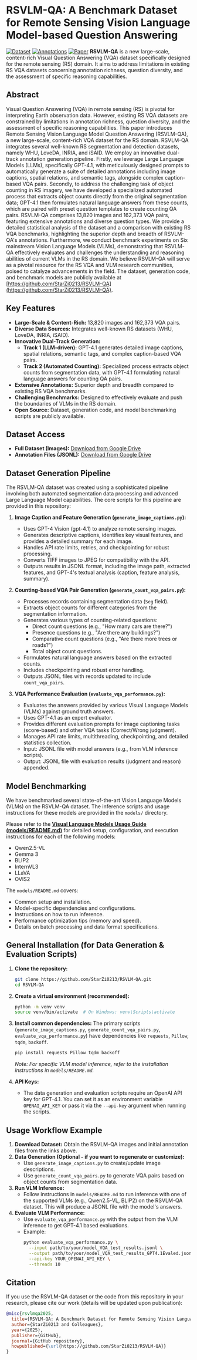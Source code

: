 # RSVLM-QA: A Benchmark Dataset for Remote Sensing Vision Language Model-based Question Answering

[![Dataset](https://img.shields.io/badge/Dataset-Download-brightgreen)](https://drive.google.com/file/d/1BUAGaZuMFNwNqHxU-NJ-Hi51Ir-yZFwE/view?usp=sharing)
[![Annotations](https://img.shields.io/badge/Annotations-Download-blue)](https://drive.google.com/file/d/1zif3Y95Lfb_0zBy9AX_yTFu1kAzW13tA/view?usp=sharing)
[![Paper](https://img.shields.io/badge/Paper-Coming%20Soon-orange)]() **RSVLM-QA** is a new large-scale, content-rich Visual Question Answering (VQA) dataset specifically designed for the remote sensing (RS) domain. It aims to address limitations in existing RS VQA datasets concerning annotation richness, question diversity, and the assessment of specific reasoning capabilities.

## Abstract

Visual Question Answering (VQA) in remote sensing (RS) is pivotal for interpreting Earth observation data. However, existing RS VQA datasets are constrained by limitations in annotation richness, question diversity, and the assessment of specific reasoning capabilities. This paper introduces Remote Sensing Vision Language Model Question Answering (RSVLM-QA), a new large-scale, content-rich VQA dataset for the RS domain. RSVLM-QA integrates several well-known RS segmentation and detection datasets, namely WHU, LoveDA, INRIA, and iSAID. We employ an innovative dual-track annotation generation pipeline. Firstly, we leverage Large Language Models (LLMs), specifically GPT-4.1, with meticulously designed prompts to automatically generate a suite of detailed annotations including image captions, spatial relations, and semantic tags, alongside complex caption-based VQA pairs. Secondly, to address the challenging task of object counting in RS imagery, we have developed a specialized automated process that extracts object counts directly from the original segmentation data; GPT-4.1 then formulates natural language answers from these counts, which are paired with preset question templates to create counting QA pairs. RSVLM-QA comprises 13,820 images and 162,373 VQA pairs, featuring extensive annotations and diverse question types. We provide a detailed statistical analysis of the dataset and a comparison with existing RS VQA benchmarks, highlighting the superior depth and breadth of RSVLM-QA's annotations. Furthermore, we conduct benchmark experiments on Six mainstream Vision Language Models (VLMs), demonstrating that RSVLM-QA effectively evaluates and challenges the understanding and reasoning abilities of current VLMs in the RS domain. We believe RSVLM-QA will serve as a pivotal resource for the RS VQA and VLM research communities, poised to catalyze advancements in the field. The dataset, generation code, and benchmark models are publicly available at [https://github.com/StarZi0213/RSVLM-QA](https://github.com/StarZi0213/RSVLM-QA).

## Key Features

* **Large-Scale & Content-Rich:** 13,820 images and 162,373 VQA pairs.
* **Diverse Data Sources:** Integrates well-known RS datasets (WHU, LoveDA, INRIA, iSAID).
* **Innovative Dual-Track Generation:**
    * **Track 1 (LLM-driven):** GPT-4.1 generates detailed image captions, spatial relations, semantic tags, and complex caption-based VQA pairs.
    * **Track 2 (Automated Counting):** Specialized process extracts object counts from segmentation data, with GPT-4.1 formulating natural language answers for counting QA pairs.
* **Extensive Annotations:** Superior depth and breadth compared to existing RS VQA benchmarks.
* **Challenging Benchmarks:** Designed to effectively evaluate and push the boundaries of VLMs in the RS domain.
* **Open Source:** Dataset, generation code, and model benchmarking scripts are publicly available.

## Dataset Access

* **Full Dataset (Images):** [Download from Google Drive](https://drive.google.com/file/d/1BUAGaZuMFNwNqHxU-NJ-Hi51Ir-yZFwE/view?usp=sharing)
* **Annotation Files (JSONL):** [Download from Google Drive](https://drive.google.com/file/d/1zif3Y95Lfb_0zBy9AX_yTFu1kAzW13tA/view?usp=sharing)

## Dataset Generation Pipeline

The RSVLM-QA dataset was created using a sophisticated pipeline involving both automated segmentation data processing and advanced Large Language Model capabilities. The core scripts for this pipeline are provided in this repository:

1.  **Image Caption and Feature Generation (`generate_image_captions.py`):**
    * Uses GPT-4 Vision (gpt-4.1) to analyze remote sensing images.
    * Generates descriptive captions, identifies key visual features, and provides a detailed summary for each image.
    * Handles API rate limits, retries, and checkpointing for robust processing.
    * Converts TIFF images to JPEG for compatibility with the API.
    * Outputs results in JSONL format, including the image path, extracted features, and GPT-4's textual analysis (caption, feature analysis, summary).

2.  **Counting-based VQA Pair Generation (`generate_count_vqa_pairs.py`):**
    * Processes records containing segmentation data (`Seg` field).
    * Extracts object counts for different categories from the segmentation information.
    * Generates various types of counting-related questions:
        * Direct count questions (e.g., "How many cars are there?")
        * Presence questions (e.g., "Are there any buildings?")
        * Comparative count questions (e.g., "Are there more trees or roads?")
        * Total object count questions.
    * Formulates natural language answers based on the extracted counts.
    * Includes checkpointing and robust error handling.
    * Outputs JSONL files with records updated to include `count_vqa_pairs`.

3.  **VQA Performance Evaluation (`evaluate_vqa_performance.py`):**
    * Evaluates the answers provided by various Visual Language Models (VLMs) against ground truth answers.
    * Uses GPT-4.1 as an expert evaluator.
    * Provides different evaluation prompts for image captioning tasks (score-based) and other VQA tasks (Correct/Wrong judgment).
    * Manages API rate limits, multithreading, checkpointing, and detailed statistics collection.
    * Input: JSONL file with model answers (e.g., from VLM inference scripts).
    * Output: JSONL file with evaluation results (judgment and reason) appended.

## Model Benchmarking

We have benchmarked several state-of-the-art Vision Language Models (VLMs) on the RSVLM-QA dataset. The inference scripts and usage instructions for these models are provided in the `models/` directory.

Please refer to the **[Visual Language Models Usage Guide (models/README.md)](models/README.md)** for detailed setup, configuration, and execution instructions for each of the following models:

* Qwen2.5-VL
* Gemma 3
* BLIP2
* InternVL3
* LLaVA
* OVIS2

The `models/README.md` covers:
* Common setup and installation.
* Model-specific dependencies and configurations.
* Instructions on how to run inference.
* Performance optimization tips (memory and speed).
* Details on batch processing and data format specifications.

## General Installation (for Data Generation & Evaluation Scripts)

1.  **Clone the repository:**
    ```bash
    git clone https://github.com/StarZi0213/RSVLM-QA.git
    cd RSVLM-QA
    ```

2.  **Create a virtual environment (recommended):**
    ```bash
    python -m venv venv
    source venv/bin/activate  # On Windows: venv\Scripts\activate
    ```

3.  **Install common dependencies:**
    The primary scripts (`generate_image_captions.py`, `generate_count_vqa_pairs.py`, `evaluate_vqa_performance.py`) have dependencies like `requests`, `Pillow`, `tqdm`, `backoff`.
    ```bash
    pip install requests Pillow tqdm backoff
    ```
    *Note: For specific VLM model inference, refer to the installation instructions in `models/README.md`.*

4.  **API Keys:**
    * The data generation and evaluation scripts require an OpenAI API key for GPT-4.1. You can set it as an environment variable `OPENAI_API_KEY` or pass it via the `--api-key` argument when running the scripts.

## Usage Workflow Example

1.  **Download Dataset:** Obtain the RSVLM-QA images and initial annotation files from the links above.
2.  **Data Generation (Optional - if you want to regenerate or customize):**
    * Use `generate_image_captions.py` to create/update image descriptions.
    * Use `generate_count_vqa_pairs.py` to generate VQA pairs based on object counts from segmentation data.
3.  **Run VLM Inference:**
    * Follow instructions in `models/README.md` to run inference with one of the supported VLMs (e.g., Qwen2.5-VL, BLIP2) on the RSVLM-QA dataset. This will produce a JSONL file with the model's answers.
4.  **Evaluate VLM Performance:**
    * Use `evaluate_vqa_performance.py` with the output from the VLM inference to get GPT-4.1 based evaluations.
    * Example:
        ```bash
        python evaluate_vqa_performance.py \
          --input path/to/your/model_VQA_test_results.jsonl \
          --output path/to/your/model_VQA_test_results_GPT4.1Evaled.jsonl \
          --api-key YOUR_OPENAI_API_KEY \
          --threads 10
        ```

## Citation

If you use the RSVLM-QA dataset or the code from this repository in your research, please cite our work (details will be updated upon publication):

```bibtex
@misc{rsvlmqa2025,
  title={RSVLM-QA: A Benchmark Dataset for Remote Sensing Vision Language Model-based Question Answering},
  author={StarZi0213 and Colleagues},
  year={2025},
  publisher={GitHub},
  journal={GitHub repository},
  howpublished={\url{https://github.com/StarZi0213/RSVLM-QA}}
}
